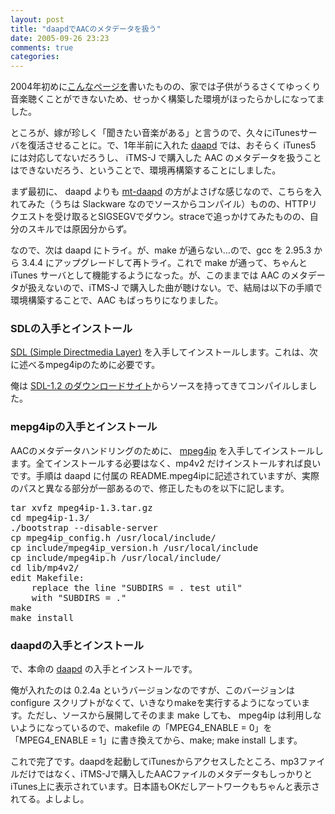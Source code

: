 ```yaml
---
layout: post
title: "daapdでAACのメタデータを扱う"
date: 2005-09-26 23:23
comments: true
categories: 
---
```

<p class="entryBody">
2004年初めに<a href="http://mizzy.org/linux/itunes.xhtml" target="_blank">こんなページを</a>書いたものの、家では子供がうるさくてゆっくり音楽聴くことができないため、せっかく構築した環境がほったらかしになってました。
</p>

<p class="entryBody">
ところが、嫁が珍しく「聞きたい音楽がある」と言うので、久々にiTunesサーバを復活させることに。で、1年半前に入れた <a href="http://www.deleet.de/projekte/daap/daapd/" target="_blank">daapd</a> では、おそらく iTunes5 には対応してないだろうし、 iTMS-J で購入した AAC のメタデータを扱うことはできないだろう、ということで、環境再構築することにしました。
</p>

<p class="entryBody">
まず最初に、 daapd よりも <a href="http://www.mt-daapd.org/" target="_blank">mt-daapd</a> の方がよさげな感じなので、こちらを入れてみた（うちは Slackware なのでソースからコンパイル）ものの、HTTPリクエストを受け取るとSIGSEGVでダウン。straceで追っかけてみたものの、自分のスキルでは原因分からず。
</p>

<p class="entryBody">
なので、次は daapd にトライ。が、make が通らない…ので、gcc を 2.95.3 から 3.4.4 にアップグレードして再トライ。これで make が通って、ちゃんと iTunes サーバとして機能するようになった。が、このままでは AAC のメタデータが扱えないので、iTMS-J で購入した曲が聴けない。で、結局は以下の手順で環境構築することで、AAC もばっちりになりました。
</p>

<h3>SDLの入手とインストール</h3>

<p class="entryBody">
<a href="http://www.libsdl.org/index.php" target="_blank">SDL (Simple Directmedia Layer)</a> を入手してインストールします。これは、次に述べるmpeg4ipのために必要です。
</p>

<p class="entryBody">
俺は <a href="http://www.libsdl.org/download-1.2.php" target="_blank">SDL-1.2 のダウンロードサイト</a>からソースを持ってきてコンパイルしました。
</p>

<h3>mepg4ipの入手とインストール</h3>

<p class="entryBody">
AACのメタデータハンドリングのために、 <a href="http://mpeg4ip.sourceforge.net/" target="_blank">mpeg4ip</a> を入手してインストールします。全てインストールする必要はなく、mp4v2 だけインストールすれば良いです。手順は daapd に付属の README.mpeg4ipに記述されていますが、実際のパスと異なる部分が一部あるので、修正したものを以下に記します。
</p>

<pre class="code">
tar xvfz mpeg4ip-1.3.tar.gz
cd mpeg4ip-1.3/
./bootstrap --disable-server
cp mpeg4ip_config.h /usr/local/include/
cp include/mpeg4ip_version.h /usr/local/include
cp include/mpeg4ip.h /usr/local/include/
cd lib/mp4v2/
edit Makefile:
    replace the line "SUBDIRS = . test util"
    with "SUBDIRS = ."
make
make install
</pre>

<h3>daapdの入手とインストール</h3>

<p class="entryBody">
で、本命の <a href="http://www.deleet.de/projekte/daap/daapd/" target="_blank">daapd</a> の入手とインストールです。
</p>

<p class="entryBody">
俺が入れたのは 0.2.4a というバージョンなのですが、このバージョンは configure スクリプトがなくて、いきなりmakeを実行するようになっています。ただし、ソースから展開してそのまま make しても、 mpeg4ip は利用しないようになっているので、makefile の「MPEG4_ENABLE = 0」を「MPEG4_ENABLE = 1」に書き換えてから、make; make install します。
</p>

<p class="entryBody">
これで完了です。daapdを起動してiTunesからアクセスしたところ、mp3ファイルだけではなく、iTMS-Jで購入したAACファイルのメタデータもしっかりとiTunes上に表示されています。日本語もOKだしアートワークもちゃんと表示されてる。よしよし。
</p>